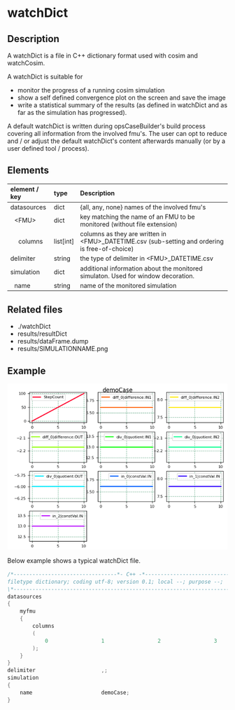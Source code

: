 # watchDict

## Description

A watchDict is a file in C++ dictionary format used with cosim and watchCosim.

A watchDict is suitable for
* monitor the progress of a running cosim simulation
* show a self defined convergence plot on the screen and save the image
* write a statistical summary of the results (as defined in watchDict and as far as the simulation has progressed).

A default watchDict is written during opsCaseBuilder's build process covering all information from the involved fmu's.
The user can opt to reduce and / or adjust the default watchDict's content afterwards manually (or by a user defined tool / process).

## Elements

| element / key         | type      | Description |
| :-------------------- | :-------- | :---------- |
| datasources           | dict      | {all, any, none} names of the involved fmu's |
| &numsp;\<FMU>         | dict      | key matching the name of an FMU to be monitored (without file extension) |
| &numsp;&numsp;columns | list[int] | columns as they are written in \<FMU>_DATETIME.csv (sub-setting and ordering is free-of-choice)  |
| delimiter             | string    | the type of delimiter in \<FMU>_DATETIME.csv |
| simulation            | dict      | additional information about the monitored simulaton. Used for window decoration. |
| &numsp;name           | string    | name of the monitored simulation |

## Related files
* ./watchDict
* results/resultDict
* results/dataFrame.dump
* results/SIMULATIONNAME.png

## Example

![convergence plot example](demoCase.png)

Below example shows a typical watchDict file.

~~~cpp
/*---------------------------------*- C++ -*----------------------------------*\
filetype dictionary; coding utf-8; version 0.1; local --; purpose --;
\*----------------------------------------------------------------------------*/
datasources
{
    myfmu
    {
        columns
        (
            0                 1                 2                 3                 4
        );
    }
}
delimiter                     ,;
simulation
{
    name                      demoCase;
}
~~~
